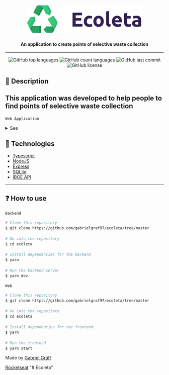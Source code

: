 <h1 align="center">
    <img src="public/extras-aula-1/github/logo.svg" />
</h1>

<h4 align="center">
    An application to create points of selective waste collection
</h4>

---

<p align="center">
  <img alt="GitHub top languages" src="https://img.shields.io/github/languages/top/gabrielgraf97/ecoleta.svg">

  <img alt="GitHub count languages" src="https://img.shields.io/github/languages/count/gabrielgraf97/ecoleta.svg">

  <img alt="GitHub last commit" src="https://img.shields.io/github/last-commit/gabrielgraf97/ecoleta.svg">

  <img alt="GitHub license" src="https://img.shields.io/github/license/gabrielgraf97/ecoleta.svg">
</p>

<h2>📔 Description</h2>

## This application was developed to help people to find points of selective waste collection

`Web Application`

<details>
  <summary>See</summary>

![Frontend1](public/extras-aula-1/github/home-desktop.png)
![Frontend2](public/extras-aula-1/github/cadastro-desktop.png)
![Frontend3](public/extras-aula-1/github/search-desktop.png)
![Frontend4](public/extras-aula-1/github/result-desktop.png)


</details>

<h2>🚀 Technologies</h2>

- [Typescript](https://www.typescriptlang.org/)
- [NodeJS](https://nodejs.org)
- [Express](https://expressjs.com/pt-br/)
- [SQLite](https://www.sqlite.org/index.html)
- [IBGE API](https://servicodados.ibge.gov.br/api/docs)

---

<h2>❓ How to use</h2>

`Backend`

```bash
# Clone this repository
$ git clone https://github.com/gabrielgraf97/ecoleta/tree/master

# Go into the repository
$ cd ecoleta

# Install dependencies for the backend
$ yarn

# Run the backend server
$ yarn dev
```

`Web`

```bash
# Clone this repository
$ git clone https://github.com/gabrielgraf97/ecoleta/tree/master

# Go into the repository
$ cd ecoleta

# Install dependencies for the frontend
$ yarn

# Run the frontend
$ yarn start

```

Made by [Gabriel Gräf!](https://www.linkedin.com/in/gabriel-gr%C3%A4f-86a4a570/)

[Rocketseat](https://rocketseat.com.br/)
"# Ecoleta" 
